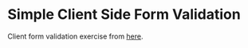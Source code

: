# Simple Client Side Form Validation

Client form validation exercise from [here](https://developer.mozilla.org/en-US/docs/Learn/Forms/Test_your_skills:_Form_validation).